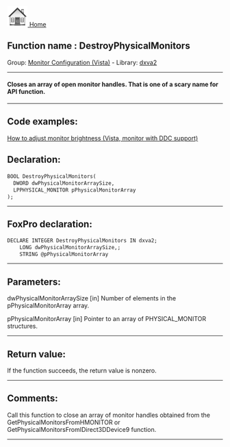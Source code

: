 [<img src="../../images/home.png"> Home ](https://github.com/VFPX/Win32API)  

## Function name : DestroyPhysicalMonitors
Group: [Monitor Configuration (Vista)](../../functions_group.md#Monitor_Configuration_(Vista))  -  Library: [dxva2](../../Libraries.md#dxva2)  
***  


#### Closes an array of open monitor handles. That is one of a scary name for API function.
***  


## Code examples:
[How to adjust monitor brightness (Vista, monitor with DDC support)](../../samples/sample_543.md)  

## Declaration:
```foxpro  
BOOL DestroyPhysicalMonitors(
  DWORD dwPhysicalMonitorArraySize,
  LPPHYSICAL_MONITOR pPhysicalMonitorArray
);  
```  
***  


## FoxPro declaration:
```foxpro  
DECLARE INTEGER DestroyPhysicalMonitors IN dxva2;
	LONG dwPhysicalMonitorArraySize,;
	STRING @pPhysicalMonitorArray  
```  
***  


## Parameters:
dwPhysicalMonitorArraySize
[in]  Number of elements in the pPhysicalMonitorArray array.

pPhysicalMonitorArray
[in]  Pointer to an array of PHYSICAL_MONITOR structures.
  
***  


## Return value:
If the function succeeds, the return value is nonzero.  
***  


## Comments:
Call this function to close an array of monitor handles obtained from the GetPhysicalMonitorsFromHMONITOR or GetPhysicalMonitorsFromIDirect3DDevice9 function.  
  
***  


